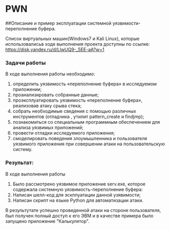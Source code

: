 # PWN
##Описание и пример эксплуатации системной уязвимости- переполнение буфера.

 Список виртуальных машин(Windows7 и Kali Linux), которые использовалисьв ходе выполнения проекта доступны по ссылке:
https://disk.yandex.ru/d/LlwUQ9-_5EE-aA?w=1

### Задачи  работы

В ходе выполнения  работы необходимо:
1) определить уязвимость «переполнение буфера» в исследуемом 
приложении;
2) проанализировать собранные данные;
3) проэксплуатировать уязвимость «переполнение буфера», реализовав 
атаку срыва стека;
4) собрать необходимые сведения с помощью различных инструментов 
(отладчика , утилит pattern_create и findjmp);
5) познакомиться со специальным программным обеспечением для анализа 
уязвимых приложений;
6) провести отладки исследуемого приложения;
7) смоделировать поведения злоумышленника и пользователя уязвимого 
приложения при совершении атаки на пользовательскую систему.

### Результат:

В ходе выполнения работы
1) Было рассмотрено уязвимое приложение serv.exe, которое содержала системную уязвимость-переполнение буфера: 
2) Написан шелл-код для эскплуатации данной узявимости;
3) Написан скрипт на языке Python для автоматизации атаки.

В результутате успешно проведенной атаки на стороне пользователя, был получен полный доступ к его ЭВМ и в качестве примера было запущено приложение "Калькулятор".

